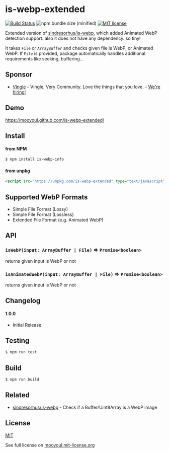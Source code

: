 # is-webp-extended

[![Build Status](https://travis-ci.org/mooyoul/node-webpinfo.svg?branch=master)](https://travis-ci.org/mooyoul/is-webp-extended)
![npm bundle size (minified)](https://img.shields.io/bundlephobia/min/is-webp-extended.svg)
[![MIT license](http://img.shields.io/badge/license-MIT-blue.svg)](http://mooyoul.mit-license.org/)

Extended version of [sindresorhus/is-webp](https://github.com/sindresorhus/is-webp), which added Animated WebP detection support.
also it does not have any dependency. so tiny!

It takes `File` or `ArrayBuffer` and checks given file is WebP, or Animated WebP.
If `File` is provided, package automatically handles additional requirements like seeking, buffering... 

## Sponsor

- [Vingle](https://www.vingle.net) - Vingle, Very Community. Love the things that you love. - [We're hiring!](https://careers.vingle.net/#/engineering/backend)

## Demo

https://mooyoul.github.com/is-webp-extended/

## Install

#### from NPM

```bash
$ npm install is-webp-info

```


#### from unpkg

```html
<script src="https://unpkg.com/is-webp-extended" type="text/javascript" ></script>
```
 
 
## Supported WebP Formats

- Simple File Format (Lossy)
- Simple File Format (Lossless)
- Extended File Format (e.g. Animated WebP)
    
 
## API

### `isWebP(input: ArrayBuffer | File)` => `Promise<boolean>`

returns given input is WebP or not

### `isAnimatedWebP(input: ArrayBuffer | File)` => `Promise<boolean>`

returns given input is WebP or not


## Changelog

#### 1.0.0

- Initial Release


## Testing

```bash
$ npm run test
```


## Build

```bash
$ npm run build
```

## Related

- [sindresorhus/is-webp](https://github.com/sindresorhus/is-webp) - Check if a Buffer/Uint8Array is a WebP image


## License
[MIT](LICENSE)

See full license on [mooyoul.mit-license.org](http://mooyoul.mit-license.org/)
